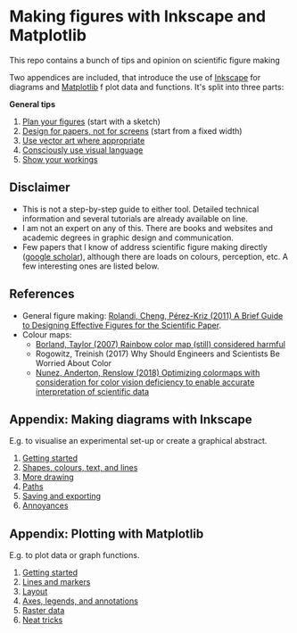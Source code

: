 # Making figures with Inkscape and Matplotlib

This repo contains a bunch of tips and opinion on scientific figure making

Two appendices are included, that introduce the use of [Inkscape](https://inkscape.org/) for diagrams and [Matplotlib](https://matplotlib.org/) f plot data and functions.
It's split into three parts:

**General tips**
1. [Plan your figures](part-1/1-1-have-a-plan.md) (start with a sketch)
2. [Design for papers, not for screens](part-1/1-2-design-for-papers.md) (start from a fixed width)
3. [Use vector art where appropriate](https://nbviewer.org/github/MichaelClerx/making-figures/blob/main/part-1/1-3-vector-and-raster.ipynb)
4. [Consciously use visual language](https://nbviewer.org/github/MichaelClerx/making-figures/blob/main/part-1/1-4-visual-language.ipynb)
5. [Show your workings](https://nbviewer.org/github/MichaelClerx/making-figures/blob/main/part-1/1-5-show-your-workings.ipynb)

## Disclaimer

- This is not a step-by-step guide to either tool. Detailed technical information and several tutorials are already available on line.
- I am not an expert on any of this. There are books and websites and academic degrees in graphic design and communication.
- Few papers that I know of address scientific figure making directly ([google scholar](https://scholar.google.com/scholar?q=scientific+figures)), although there are loads on colours, perception, etc.
  A few interesting ones are listed below.

## References

- General figure making: [Rolandi, Cheng, Pérez-Kriz (2011) A Brief Guide to Designing Effective Figures for the Scientific Paper](https://doi.org/10.1002/adma.201102518).
- Colour maps:
  - [Borland, Taylor (2007) Rainbow color map (still) considered harmful](https://doi.org/10.1109/MCG.2007.323435)
  - Rogowitz, Treinish (2017) Why Should Engineers and Scientists Be Worried About Color
  - [Nunez, Anderton, Renslow (2018) Optimizing colormaps with consideration for color vision deficiency to enable accurate interpretation of scientific data](https://doi.org/10.1371/journal.pone.0199239)

## Appendix: Making diagrams with Inkscape

E.g. to visualise an experimental set-up or create a graphical abstract.

1. [Getting started](part-2/2-1-getting-started.md)
2. [Shapes, colours, text, and lines](part-2/2-2-shapes-colours-lines.md)
3. [More drawing](part-2/2-3-more-drawing.md)
4. [Paths](part-2/2-4-paths.md)
5. [Saving and exporting](part-2/2-5-save-and-export.md)
6. [Annoyances](part-2/2-6-annoyances.md)

## Appendix: Plotting with Matplotlib

E.g. to plot data or graph functions.

1. [Getting started](https://nbviewer.org/github/MichaelClerx/making-figures/blob/main/part-3/3-1-getting-started.ipynb)
2. [Lines and markers](https://nbviewer.org/github/MichaelClerx/making-figures/blob/main/part-3/3-2-lines-and-markers.ipynb)
3. [Layout](https://nbviewer.org/github/MichaelClerx/making-figures/blob/main/part-3/3-3-layout.ipynb)
4. [Axes, legends, and annotations](part-3/3-4-axes-legends-annotations.ipynb)
5. [Raster data](part-3/3-5-raster.ipynb)
6. [Neat tricks](part-3/3-6-neat-tricks.ipynb)

